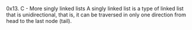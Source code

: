 0x13. C - More singly linked lists
A singly linked list is a type of linked list that is unidirectional, that is, it can be traversed in only one direction from head to the last node (tail). 


